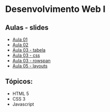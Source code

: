 # Desenvolvimento Web I

## Aulas - slides
- [Aula 01](slides/tads-web-aula-01.pdf)
- [Aula 02](slides/tads-web-aula-02.pdf)
- [Aula 03 - tabela](slides/tads-web-aula-03-tabelas.pdf)
- [Aula 03 - css](slides/tads-web-aula-03-css.pdf)
- [Aula 03 - rowspan](slides/tads-web-aula-03-rowspan.pdf)
- [Aula 05 - layouts](slides/tads-web-aula-05-layout.pdf)

## Tópicos:
- HTML 5
- CSS 3
- Javascript

